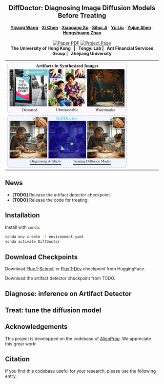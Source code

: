 <p align="center">

  <h2 align="center">DiffDoctor: Diagnosing Image Diffusion Models Before Treating</h2>
  <p align="center">
    <a href="https://xavierchen34.github.io/"><strong>Yiyang Wang</strong></a>
    ·
    <a href="https://xavierchen34.github.io/"><strong>Xi Chen</strong></a>
    ·
    <a href="https://xuxiaogang.com"><strong>Xiaogang Xu</strong></a>
    ·
    <a href="https://scholar.google.com/citations?hl=zh-CN&user=a6GxOZgAAAAJ"><strong>Sihui Ji</strong></a>
    ·
    <a href="https://scholar.google.com/citations?user=8zksQb4AAAAJ&hl=zh-CN"><strong>Yu Liu</strong></a>
    ·
    <a href="https://shenyujun.github.io/"><strong>Yujun Shen</strong></a>
    ·
    <a href="https://hszhao.github.io/"><strong>Hengshuang Zhao</strong></a>
    <br>
    <br>
        <a href="https://arxiv.org/abs/2406.07547"><img src='https://img.shields.io/badge/arXiv-DiffDoctor-red' alt='Paper PDF'></a>
        <a href='https://xavierchen34.github.io/MimicBrush-Page/'><img src='https://img.shields.io/badge/Project_Page-DiffDoctor-green' alt='Project Page'></a>
        <!-- <a href='https://modelscope.cn/studios/iic/mimicbrush-demo/summary'><img src='https://img.shields.io/badge/ModelScope-DiffDoctor-yellow'></a>
        <a href='https://huggingface.co/spaces/xichenhku/MimicBrush'><img src='https://img.shields.io/badge/%F0%9F%A4%97%20Hugging%20Face-Spaces-blue'></a> -->
    <br>
    <b>The University of Hong Kong &nbsp; | &nbsp;  Tongyi Lab  | &nbsp;  Ant Financial Services Group | &nbsp; Zhejiang University </b>
  </p>
  
  <table align="center">
    <tr>
    <td>
      <img src="DIffDoctor/teaser.jpg" width="80%">
    </td>
    </tr>
  </table>

## News
* **[TODO]** Release the artifact detector checkpoint.
* **[TODO]** Release the code for treating.

<!-- ## Community Contributions
[ComfyUI version](https://github.com/AIFSH/ComfyUI-MimicBrush) by [@AIFSH](https://github.com/AIFSH)   -->

## Installation
Install with `conda`: 
```bash
conda env create -f environment.yaml
conda activate DiffDoctor
```
<!-- or `pip`:
```bash
#Python==3.8.5
pip install -r requirements.txt
``` -->


## Download Checkpoints
Download [Flux.1-Schnell](https://huggingface.co/black-forest-labs/FLUX.1-schnell) or [Flux.1-Dev](https://huggingface.co/black-forest-labs/FLUX.1-dev) checkpoint from HuggingFace.

Download the artifact detector checkpoint from TODO.
<!-- * Download the weights on ModelScope [xichen/MimicBrush](https://www.modelscope.cn/models/xichen/MimicBrush) -->
<!-- 
You could use the following code to download them from modelscope

```python
from modelscope.hub.snapshot_download import snapshot_download as ms_snapshot_download

sd_dir = ms_snapshot_download('xichen/cleansd', cache_dir='./modelscope')
print('=== Pretrained SD weights downloaded ===')
model_dir = ms_snapshot_download('xichen/MimicBrush', cache_dir='./modelscope')
print('=== MimicBrush weights downloaded ===')
```
or from Huggingface

```python
from huggingface_hub import snapshot_download
snapshot_download(repo_id="xichenhku/cleansd", local_dir="./cleansd")
print('=== Pretrained SD weights downloaded ===')
snapshot_download(repo_id="xichenhku/MimicBrush", local_dir="./MimicBrush")
print('=== MimicBrush weights downloaded ===')
``` -->


<!-- ## Gradio Demo 
First, modify `./configs/inference.yaml` to set the path of model weight. Afterwards, run the script:
```bash
python run_gradio3_demo.py
```

The gradio demo would look like the UI shown below. 

<font color="#dd0000">*Please do not forget to click ''keep the original shape'' if you want condut texture transfer like the third case.</font><br /> 

A biref tutorial:

* Upload/select a source image to edit. 
* Draw the to-edit regionon the source image.
* Upload/select a reference image. 
* Run. 

<table align="center">
  <tr>
  <td>
    <img src="assets/demo.png">
  </td>
  </tr>
</table> -->

## Diagnose: inference on Artifact Detector


## Treat: tune the diffusion model


## Acknowledgements
This project is developped on the codebase of [AlignProp](https://github.com/mihirp1998/AlignProp). 
We appreciate this great work! 


## Citation
If you find this codebase useful for your research, please use the following entry.
<!-- ```BibTeX
@article{chen2024mimicbrush,
  title={Zero-shot Image Editing with Reference Imitation},
  author={Chen, Xi and Feng, Yutong and Chen, Mengting and Wang, Yiyang, and Zhang, Shilong and Yu, Liu and Shen, Yujun and Zhao, Hengshuang},
  journal={arXiv preprint arXiv:2406.07547},
  year={2024}
}
``` -->
<!-- ## Star History
[![Star History Chart](https://api.star-history.com/svg?repos=ali-vilab/MimicBrush&type=Date)](https://star-history.com/#ali-vilab/MimicBrush&Date) -->
